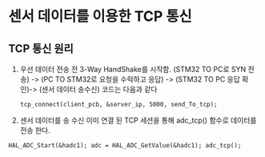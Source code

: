 # 센서 데이터를 이용한 TCP 통신

## TCP 통신 원리
1. 우선 데이터 전송 전 3-Way HandShake를 시작함.
(STM32 TO PC로 SYN 전송) -> (PC TO STM32로 요청을 수락하고 응답) -> (STM32 TO PC 응답 확인)-> (센서 데이터 송수신) 코드는 다음과 같다

   `tcp_connect(client_pcb, &server_ip, 5000, send_To_tcp);`
   
2. 센서 데이터를 송 수신
이미 연결 된 TCP 세션을 통해 adc_tcp() 함수로 데이터를 전송 한다.

 `HAL_ADC_Start(&hadc1);
 adc = HAL_ADC_GetValue(&hadc1);
adc_tcp();`


